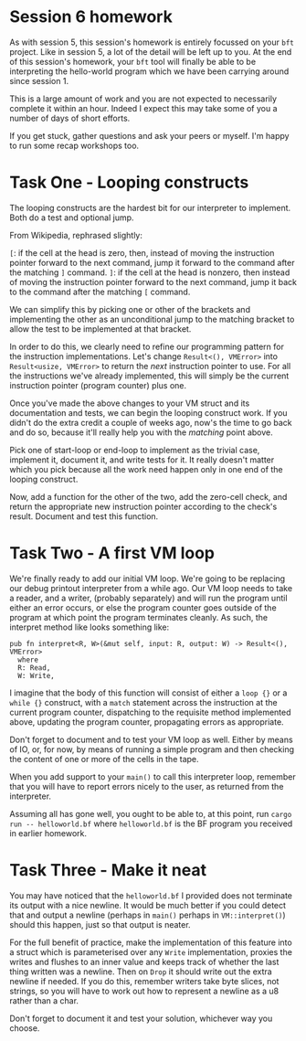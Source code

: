 Session 6 homework
==================

As with session 5, this session's homework is entirely focussed on your `bft`
project.  Like in session 5, a lot of the detail will be left up to you.  At
the end of this session's homework, your `bft` tool will finally be able to be
interpreting the hello-world program which we have been carrying around since
session 1.

This is a large amount of work and you are not expected to necessarily complete
it within an hour.  Indeed I expect this may take some of you a number of days
of short efforts.

If you get stuck, gather questions and ask your peers or myself.  I'm happy
to run some recap workshops too.

Task One - Looping constructs
=============================

The looping constructs are the hardest bit for our interpreter to implement.
Both do a test and optional jump.

From Wikipedia, rephrased slightly:

`[`: if the cell at the head is zero, then, instead of moving the instruction
     pointer forward to the next command, jump it forward to the command after
     the matching `]` command.
`]`: if the cell at the head is nonzero, then instead of moving the
     instruction pointer forward to the next command, jump it back to the
     command after the matching `[` command.

We can simplify this by picking one or other of the brackets and implementing
the other as an unconditional jump to the matching bracket to allow the test
to be implemented at that bracket.

In order to do this, we clearly need to refine our programming pattern for the
instruction implementations.  Let's change `Result<(), VMError>` into
`Result<usize, VMError>` to return the *next* instruction pointer to use.  For
all the instructions we've already implemented, this will simply be the current
instruction pointer (program counter) plus one.

Once you've made the above changes to your VM struct and its documentation and
tests, we can begin the looping construct work.  If you didn't do the extra
credit a couple of weeks ago, now's the time to go back and do so, because it'll
really help you with the _matching_ point above.

Pick one of start-loop or end-loop to implement as the trivial case, implement
it, document it, and write tests for it.  It really doesn't matter which you pick
because all the work need happen only in one end of the looping construct.

Now, add a function for the other of the two, add the zero-cell check, and return
the appropriate new instruction pointer according to the check's result.
Document and test this function.

Task Two - A first VM loop
==========================

We're finally ready to add our initial VM loop.  We're going to be replacing
our debug printout interpreter from a while ago.  Our VM loop needs to take a
reader, and a writer, (probably separately) and will run the program until
either an error occurs, or else the program counter goes outside of the program
at which point the program terminates cleanly.  As such, the interpret method
like looks something like:

    pub fn interpret<R, W>(&mut self, input: R, output: W) -> Result<(), VMError>
      where
      R: Read,
      W: Write,

I imagine that the body of this function will consist of either a `loop {}` or
a `while {}` construct, with a `match` statement across the instruction at the
current program counter, dispatching to the requisite method implemented above,
updating the program counter, propagating errors as appropriate.

Don't forget to document and to test your VM loop as well.  Either by means
of IO, or, for now, by means of running a simple program and then checking the
content of one or more of the cells in the tape.

When you add support to your `main()` to call this interpreter loop, remember
that you will have to report errors nicely to the user, as returned from the
interpreter.

Assuming all has gone well, you ought to be able to, at this point, run `cargo
run -- helloworld.bf` where `helloworld.bf` is the BF program you received in
earlier homework.

Task Three - Make it neat
=========================

You may have noticed that the `helloworld.bf` I provided does not terminate
its output with a nice newline.  It would be much better if you could detect
that and output a newline (perhaps in `main()` perhaps in `VM::interpret()`)
should this happen, just so that output is neater.

For the full benefit of practice, make the implementation of this feature into
a struct which is parameterised over any `Write` implementation, proxies the
writes and flushes to an inner value and keeps track of whether the last thing
written was a newline.  Then on `Drop` it should write out the extra newline if
needed.  If you do this, remember writers take byte slices, not strings, so you
will have to work out how to represent a newline as a u8 rather than a char.

Don't forget to document it and test your solution, whichever way you choose.

